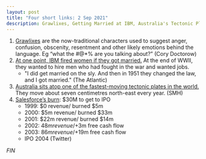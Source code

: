 ```yaml
---
layout: post
title: "Four short links: 2 Sep 2021"
description: Grawlixes, Getting Married at IBM, Australia's Tectonic Plates, and Salesforce's Burn
---
```

1. [Grawlixes](https://boingboing.net/2020/01/17/tools-to-replace-swear-words-w.html) are the now-traditional characters used to suggest anger, confusion, obscenity, resentment and other likely emotions behind the language. Eg “what the #@*% are you talking about?” (Cory Doctorow)
2. [At one point, IBM fired women if they got married.](https://www.theatlantic.com/technology/archive/2013/02/the-internal-memo-that-allowed-ibms-female-employees-to-get-married/272832/) At the end of WWII, they wanted to hire men who had fought in the war and wanted jobs.
   - "I did get married on the sly. And then in 1951 they changed the law, and I got married."
   (The Atlantic)
3. [Australia sits atop one of the fastest-moving tectonic plates in the world.](https://www.smh.com.au/national/nsw-and-victoria-just-jumped-1-8-metres-north-20200102-p53ocx.html) They move about seven centimetres north-east every year. (SMH)
4. [Salesforce’s burn](https://twitter.com/chetanp/status/1219342695530811392): $30M to get to IPO
   - 1999: $0 revenue/ burned $5m
   - 2000: $5m revenue/ burned $33m
   - 2001: $22m revenue/ burned $14m
   - 2002: $48m revenue/ +$3m free cash flow
   - 2003: $86m revenue/ +$19m free cash flow
   - IPO 2004 (Twitter)

*FIN*
